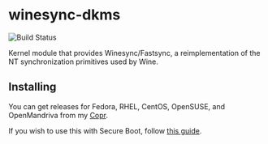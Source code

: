 # winesync-dkms
![Build Status](https://copr.fedorainfracloud.org/coprs/kylegospo/winesync-dkms/package/winesync-dkms/status_image/last_build.png?)

Kernel module that provides Winesync/Fastsync, a reimplementation of the NT synchronization primitives used by Wine.

## Installing

You can get releases for Fedora, RHEL, CentOS, OpenSUSE, and OpenMandriva from my [Copr](https://copr.fedorainfracloud.org/coprs/kylegospo/winesync-dkms/).

If you wish to use this with Secure Boot, follow [this guide](https://gist.github.com/KyleGospo/9adbe078d1d7f160ae43c091df98f773).